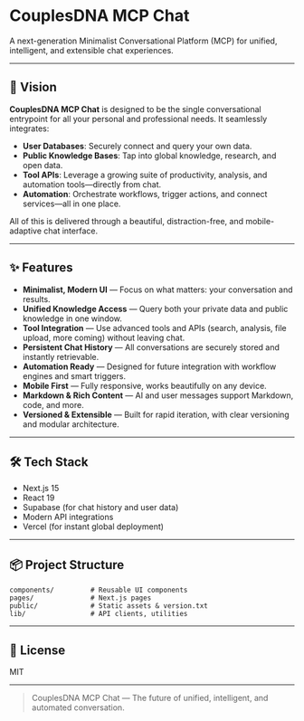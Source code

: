 # CouplesDNA MCP Chat

A next-generation Minimalist Conversational Platform (MCP) for unified, intelligent, and extensible chat experiences.

---

## 🚀 Vision

**CouplesDNA MCP Chat** is designed to be the single conversational entrypoint for all your personal and professional needs. It seamlessly integrates:

- **User Databases**: Securely connect and query your own data.
- **Public Knowledge Bases**: Tap into global knowledge, research, and open data.
- **Tool APIs**: Leverage a growing suite of productivity, analysis, and automation tools—directly from chat.
- **Automation**: Orchestrate workflows, trigger actions, and connect services—all in one place.

All of this is delivered through a beautiful, distraction-free, and mobile-adaptive chat interface.

---

## ✨ Features

- **Minimalist, Modern UI** — Focus on what matters: your conversation and results.
- **Unified Knowledge Access** — Query both your private data and public knowledge in one window.
- **Tool Integration** — Use advanced tools and APIs (search, analysis, file upload, more coming) without leaving chat.
- **Persistent Chat History** — All conversations are securely stored and instantly retrievable.
- **Automation Ready** — Designed for future integration with workflow engines and smart triggers.
- **Mobile First** — Fully responsive, works beautifully on any device.
- **Markdown & Rich Content** — AI and user messages support Markdown, code, and more.
- **Versioned & Extensible** — Built for rapid iteration, with clear versioning and modular architecture.

---

## 🛠️ Tech Stack
- Next.js 15
- React 19
- Supabase (for chat history and user data)
- Modern API integrations
- Vercel (for instant global deployment)

---

## 📦 Project Structure
```
components/         # Reusable UI components
pages/              # Next.js pages
public/             # Static assets & version.txt
lib/                # API clients, utilities
```

---

## 📝 License
MIT

---

> CouplesDNA MCP Chat — The future of unified, intelligent, and automated conversation. 
